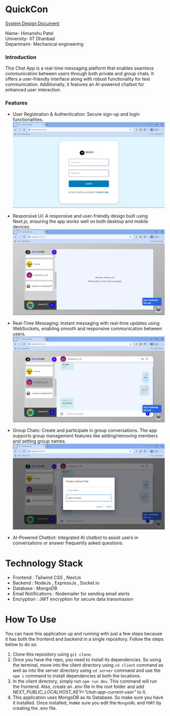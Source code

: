 # QuickCon
[System Design Document](https://docs.google.com/document/d/1-PaUlcVDQhw5Boz_gb005BU5gIp59NAxN5UfA_xW5LA/edit?addon_store)

Name- Himanshu Patel  
University- IIT Dhanbad  
Department- Mechanical engineering

### Introduction
This Chat App is a real-time messaging platform that enables seamless communication between users through both private and group chats. It offers a user-friendly interface along with robust functionality for text communication. Additionally, it features an AI-powered chatbot for enhanced user interaction.

### Features

- User Registration & Authentication: Secure sign-up and login functionalities.
![User Login](client/src/app/assets/UserLogin.jpg)

- Responsive UI: A responsive and user-friendly design built using Next.js, ensuring the app works well on both desktop and mobile devices.
![HomePage](client/src/app/assets/HomePage.jpg)

- Real-Time Messaging: Instant messaging with real-time updates using WebSockets, enabling smooth and responsive communication between users.
![ChatUI](client/src/app/assets/ChatUI.jpg) 

- Group Chats: Create and participate in group conversations. The app supports group management features like adding/removing members and setting group names.
![Group](client/src/app/assets/Group.jpg)

- AI-Powered Chatbot: Integrated AI chatbot to assist users in conversations or answer frequently asked questions.



# Technology Stack
- Frontend :  Tailwind CSS , NextJs 
- Backend : NodeJs , ExpressJs , Socket.io
- Database : MongoDB
- Email Notifications : Nodemailer for sending email alerts
- Encryption : JWT encryption for secure data transmission

# How To Use

You can have this application up and running with just a few steps because it has both the frontend and backend in a single repository. Follow the steps below to do so:

1. Clone this repository using `git clone`.
2. Once you have the repo, you need to install its dependencies. So using the terminal, move into the client directory using `cd client` command as well as into the server directory using `cd server` command and use the `npm i` command to install dependencies at both the locations.
3. In the client directory, simply run `npm run dev`. This command will run the frontend. Also, create an .env file in the root folder and add *NEXT_PUBLIC_LOCALHOST_KEY="chat-app-current-user"* to it.
4. This application uses MongoDB as its Database. So make sure you have it installed. Once installed, make sure you edit the `MongoURL` and `PORT` by creating the .env file.
